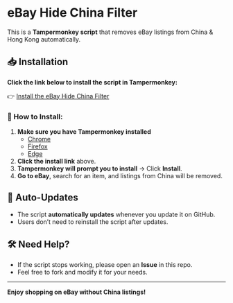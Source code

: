 # eBay Hide China Filter

This is a **Tampermonkey script** that removes eBay listings from China & Hong Kong automatically.

## 📥 Installation

**Click the link below to install the script in Tampermonkey:**

👉 [Install the eBay Hide China Filter](https://raw.githubusercontent.com/kevdinsation/ebay-hide-china-filter/main/ebay-hide-china-filter.js)

### 📌 How to Install:
1. **Make sure you have Tampermonkey installed**  
   - [Chrome](https://chrome.google.com/webstore/detail/tampermonkey/dhdgffkkebhmkfjojejmpbldmpobfkfo)  
   - [Firefox](https://addons.mozilla.org/en-US/firefox/addon/tampermonkey/)  
   - [Edge](https://microsoftedge.microsoft.com/addons/detail/tampermonkey/dhdgffkkebhmkfjojejmpbldmpobfkfo)  
2. **Click the install link** above.
3. **Tampermonkey will prompt you to install** → Click **Install**.
4. **Go to eBay**, search for an item, and listings from China will be removed.

## 🔄 Auto-Updates
- The script **automatically updates** whenever you update it on GitHub.
- Users don’t need to reinstall the script after updates.

## 🛠 Need Help?
- If the script stops working, please open an **Issue** in this repo.
- Feel free to fork and modify it for your needs.

---
**Enjoy shopping on eBay without China listings!**
